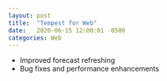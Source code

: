 ```yaml
---
layout: post
title:  "Tempest for Web"
date:   2020-06-15 12:00:01 -0500
categories: Web
---
```


- Improved forecast refreshing
- Bug fixes and performance enhancements
